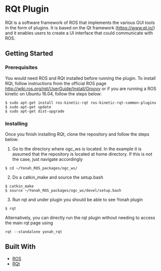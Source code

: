 # RQt Plugin

RQt is a software framework of ROS that implements the various GUI tools in the form of plugins. It is based on the Qt framework (https://www.qt.io/) and it enables users to create a UI interface that could communicate with ROS.

## Getting Started

### Prerequisites

You would need ROS and RQt installed before running the plugin. To install RQt, follow instructions from the official ROS page http://wiki.ros.org/rqt/UserGuide/Install/Groovy or if you are running a ROS kinetic on Ubuntu 16.04, follow the steps below:

```
$ sudo apt-get install ros-kinetic-rqt ros-kinetic-rqt-common-plugins
$ sudo apt-get update
$ sudo apt-get dist-upgrade
```

### Installing

Once you finish installing RQt, clone the repository and follow the steps below:

1. Go to the directory where ogc_ws is located. In the example it is assumed that the repository is located at home directory. If this is not the case, just navigate accordingly
```
$ cd ~/Yonah_ROS_packages/ogc_ws/
```

2. Do a catkin_make and source the setup.bash
```
$ catkin_make
$ source ~/Yonah_ROS_packages/ogc_ws/devel/setup.bash
```

3. Run rqt and under plugin you should be able to see Yonah plugin
```
$ rqt
```
Alternatively, you can directly run the rqt plugin without needing to access the main rqt page using
```
rqt --standalone yonah_rqt
```

## Built With

* [ROS](https://www.ros.org/)
* [RQt](http://wiki.ros.org/rqt) 

